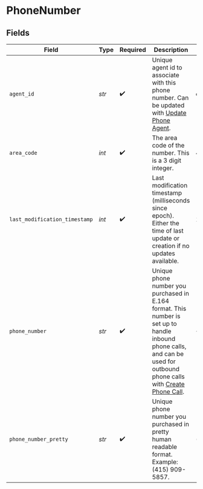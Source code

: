 # PhoneNumber


## Fields

| Field                                                                                                                                                                                              | Type                                                                                                                                                                                               | Required                                                                                                                                                                                           | Description                                                                                                                                                                                        | Example                                                                                                                                                                                            |
| -------------------------------------------------------------------------------------------------------------------------------------------------------------------------------------------------- | -------------------------------------------------------------------------------------------------------------------------------------------------------------------------------------------------- | -------------------------------------------------------------------------------------------------------------------------------------------------------------------------------------------------- | -------------------------------------------------------------------------------------------------------------------------------------------------------------------------------------------------- | -------------------------------------------------------------------------------------------------------------------------------------------------------------------------------------------------- |
| `agent_id`                                                                                                                                                                                         | *str*                                                                                                                                                                                              | :heavy_check_mark:                                                                                                                                                                                 | Unique agent id to associate with this phone number. Can be updated with [Update Phone Agent](/api/update-phone-agent).                                                                            | oBeDLoLOeuAbiuaMFXRtDOLriTJ5tSxD                                                                                                                                                                   |
| `area_code`                                                                                                                                                                                        | *int*                                                                                                                                                                                              | :heavy_check_mark:                                                                                                                                                                                 | The area code of the number. This is a 3 digit integer.                                                                                                                                            | 415                                                                                                                                                                                                |
| `last_modification_timestamp`                                                                                                                                                                      | *int*                                                                                                                                                                                              | :heavy_check_mark:                                                                                                                                                                                 | Last modification timestamp (milliseconds since epoch). Either the time of last update or creation if no updates available.                                                                        | 1703413636133                                                                                                                                                                                      |
| `phone_number`                                                                                                                                                                                     | *str*                                                                                                                                                                                              | :heavy_check_mark:                                                                                                                                                                                 | Unique phone number you purchased in E.164 format. This number is set up to handle inbound phone calls, and can be used for outbound phone calls with [Create Phone Call](/api/create-phone-call). | +14159095857                                                                                                                                                                                       |
| `phone_number_pretty`                                                                                                                                                                              | *str*                                                                                                                                                                                              | :heavy_check_mark:                                                                                                                                                                                 | Unique phone number you purchased in pretty human readable format. Example: (415) 909-5857.                                                                                                        | (415) 909-5857                                                                                                                                                                                     |